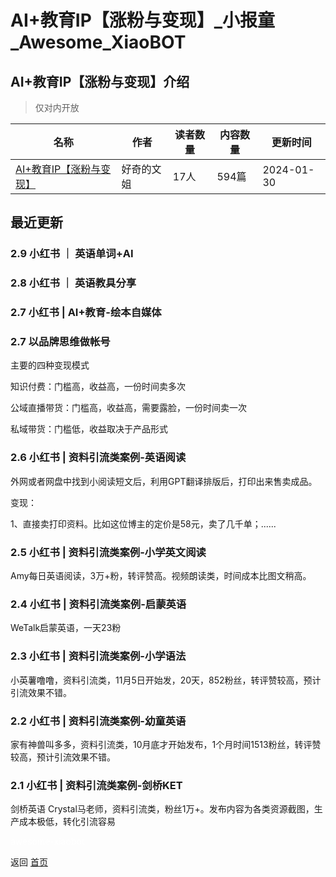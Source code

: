 # AI+教育IP【涨粉与变现】_小报童_Awesome_XiaoBOT

## AI+教育IP【涨粉与变现】介绍
> 仅对内开放  
  


|名称|作者|读者数量|内容数量|更新时间|
|---|---|---|---|---|
|[AI+教育IP【涨粉与变现】](https://xiaobot.net/p/hdmama3?refer=0b133df9-27dc-423b-8101-639049001c13)|好奇的文姐|17人|594篇|2024-01-30|

## 最近更新
### 2.9 小红书 ｜ 英语单词+AI

### 2.8 小红书 ｜ 英语教具分享

### 2.7 小红书 | AI+教育-绘本自媒体

### 2.7 以品牌思维做帐号

主要的四种变现模式

知识付费：门槛高，收益高，一份时间卖多次

公域直播带货：门槛高，收益高，需要露脸，一份时间卖一次

私域带货：门槛低，收益取决于产品形式

### 2.6 小红书 | 资料引流类案例-英语阅读

外网或者网盘中找到小阅读短文后，利用GPT翻译排版后，打印出来售卖成品。

变现：

1、直接卖打印资料。比如这位博主的定价是58元，卖了几千单；......

### 2.5 小红书 | 资料引流类案例-小学英文阅读

Amy每日英语阅读，3万+粉，转评赞高。视频朗读类，时间成本比图文稍高。

### 2.4 小红书 | 资料引流类案例-启蒙英语

WeTalk启蒙英语，一天23粉

### 2.3 小红书 | 资料引流类案例-小学语法

小英薯噜噜，资料引流类，11月5日开始发，20天，852粉丝，转评赞较高，预计引流效果不错。

### 2.2 小红书 | 资料引流类案例-幼童英语

家有神兽叫多多，资料引流类，10月底才开始发布，1个月时间1513粉丝，转评赞较高，预计引流效果不错。

### 2.1 小红书 | 资料引流类案例-剑桥KET

剑桥英语 Crystal马老师，资料引流类，粉丝1万+。发布内容为各类资源截图，生产成本极低，转化引流容易


<a href="https://github.com/Reno9527/awesome-xiaobot" style="color: white; text-decoration: none;">awesome-xiaobot</a>

返回 [首页](../README.md)
